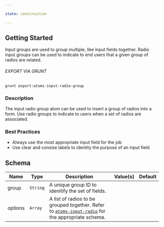 ```yaml
---

state: construction

---
```


## Getting Started

Input groups are used to group multiple, like input fields together. Radio input groups can be used to indicate to end users that a given group of radios are related.

###### EXPORT VIA GRUNT

```
grunt export:atoms-input-radio-group
```


### Description

The input radio group atom can be used to insert a group of radios into a form. Use radio groups to indicate to users when a set of radios are associated.


### Best Practices

- Always use the most appropriate input field for the job
- Use clear and consise labels to identity the purpose of an input field


## Schema

| Name        | Type      | Description                                           | Value(s)            | Default   |
|-------------|-----------|-------------------------------------------------------|---------------------|-----------|
| group       | `String`  | A unique group ID to idenitify the set of fields.     |                     |           |
| options     | `Array`   | A list of radios to be grouped together. Refer to [`atoms-input-radio`](/patterns/20-atoms-forms-05-input-radio/20-atoms-forms-05-input-radio.html) for the appropriate schema. |        |       |
